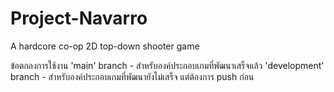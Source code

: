# Project-Navarro
 A hardcore co-op 2D top-down shooter game
 
 ข้อตกลงการใช้งาน
 'main' branch - สำหรับองค์ประกอบเกมที่พัฒนาเสร็จแล้ว
 'development' branch - สำหรับองค์ประกอบเกมที่พัฒนายังไม่เสร็จ แต่ต้องการ push ก่อน
